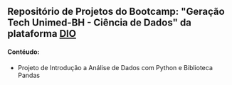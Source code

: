 ## Repositório de Projetos do Bootcamp: "Geração Tech Unimed-BH - Ciência de Dados" da plataforma [DIO](https://www.dio.me) 
#### Contéudo:
* Projeto de Introdução a Análise de Dados com Python e Biblioteca Pandas
